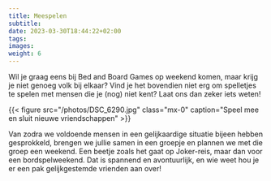 ```yaml
---
title: Meespelen
subtitle:
date: 2023-03-30T18:44:22+02:00
tags:
images:
weight: 6
---
```


Wil je graag eens bij Bed and Board Games op weekend komen, maar krijg je niet genoeg volk bij elkaar? Vind je het bovendien niet erg om spelletjes te spelen met mensen die je (nog) niet kent? Laat ons dan zeker iets weten!

<!--more-->

{{< figure src="/photos/DSC_6290.jpg" class="mx-0" caption="Speel mee en sluit nieuwe vriendschappen" >}}

Van zodra we voldoende mensen in een gelijkaardige situatie bijeen hebben gesprokkeld, brengen we jullie samen in een groepje en plannen we met die groep een weekend. Een beetje zoals het gaat op Joker-reis, maar dan voor een bordspelweekend. Dat is spannend en avontuurlijk, en wie weet hou je er een pak gelijkgestemde vrienden aan over!
